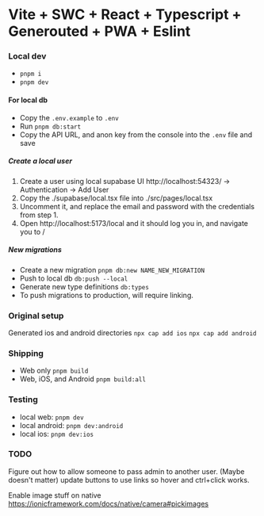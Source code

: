 # Vite + SWC + React + Typescript + Generouted + PWA + Eslint

### Local dev
- `pnpm i`
- `pnpm dev`

#### For local db
- Copy the `.env.example` to `.env`
- Run `pnpm db:start`
- Copy the API URL, and anon key from the console into the `.env` file and save

##### Create a local user
1. Create a user using local supabase UI http://localhost:54323/ -> Authentication -> Add User
2. Copy the ./supabase/local.tsx file into ./src/pages/local.tsx
3. Uncomment it, and replace the email and password with the credentials from step 1.
4. Open http://localhost:5173/local and it should log you in, and navigate you to /

##### New migrations
- Create a new migration `pnpm db:new NAME_NEW_MIGRATION`
- Push to local db `db:push --local`
- Generate new type definitions `db:types`
- To push migrations to production, will require linking.

### Original setup
Generated ios and android directories
`npx cap add ios`
`npx cap add android`

### Shipping
- Web only `pnpm build`
- Web, iOS, and Android `pnpm build:all`

### Testing
- local web: `pnpm dev`
- local android: `pnpm dev:android`
- local ios: `pnpm dev:ios`

### TODO
Figure out how to allow someone to pass admin to another user.
(Maybe doesn't matter) update buttons to use links so hover and ctrl+click works.

Enable image stuff on native https://ionicframework.com/docs/native/camera#pickimages
